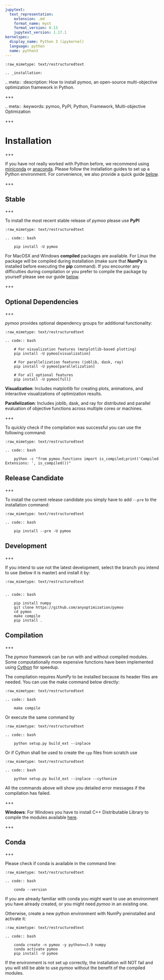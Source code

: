 ```yaml
---
jupytext:
  text_representation:
    extension: .md
    format_name: myst
    format_version: 0.13
    jupytext_version: 1.17.1
kernelspec:
  display_name: Python 3 (ipykernel)
  language: python
  name: python3
---
```


```{raw-cell}
:raw_mimetype: text/restructuredtext

.. _installation:
```

.. meta::
   :description: How to install pymoo, an open-source multi-objective optimization framework in Python.

+++

.. meta::
   :keywords: pymoo, PyPI, Python, Framework, Multi-objective Optimization

+++

# Installation

+++

If you have not really worked with Python before, we recommend using [miniconda](https://docs.conda.io/en/latest/miniconda.html) or [anaconda](https://www.anaconda.com). Please follow the installation guides to set up a Python environment. For convenience, we also provide a quick guide [below](#Conda).

+++

## Stable

+++

To install the most recent stable release of *pymoo* please use **PyPI**

```{raw-cell}
:raw_mimetype: text/restructuredtext

.. code:: bash

    pip install -U pymoo
```

For MacOSX and Windows **compiled** packages are available.  For Linux the package will be compiled during installation (make sure that **NumPy** is installed before executing the **pip** command). If you encounter any difficulties during compilation or you prefer to compile the package by yourself please see our guide [below](#Compilation).

+++

## Optional Dependencies

+++

*pymoo* provides optional dependency groups for additional functionality:

```{raw-cell}
:raw_mimetype: text/restructuredtext

.. code:: bash

    # For visualization features (matplotlib-based plotting)
    pip install -U pymoo[visualization]
    
    # For parallelization features (joblib, dask, ray)
    pip install -U pymoo[parallelization]
    
    # For all optional features
    pip install -U pymoo[full]
```

**Visualization**: Includes matplotlib for creating plots, animations, and interactive visualizations of optimization results.

**Parallelization**: Includes joblib, dask, and ray for distributed and parallel evaluation of objective functions across multiple cores or machines.

+++

To quickly check if the compilation was successful you can use the following command:

```{raw-cell}
:raw_mimetype: text/restructuredtext

.. code:: bash

    python -c "from pymoo.functions import is_compiled;print('Compiled Extensions: ', is_compiled())"
```

## Release Candidate

+++

To install the current release candidate you simply have to add `--pre` to the installation command:

```{raw-cell}
:raw_mimetype: text/restructuredtext

.. code:: bash

    pip install --pre -U pymoo
```

## Development

+++

If you intend to use not the latest development, select the branch you intend to use (below it is master) and install it by:

```{raw-cell}
:raw_mimetype: text/restructuredtext


.. code:: bash

    pip install numpy
    git clone https://github.com/anyoptimization/pymoo
    cd pymoo
    make compile
    pip install .
```

## Compilation

+++

The *pymoo* framework can be run with and without compiled modules. Some computationally more
expensive functions have been implemented using [Cython](https://github.com/cython/cython) for speedup. 

The compilation requires *NumPy* to be installed because its header files are needed. 
You can use the make command below directly:

```{raw-cell}
:raw_mimetype: text/restructuredtext

.. code:: bash

    make compile
```

Or execute the same command by

```{raw-cell}
:raw_mimetype: text/restructuredtext

.. code:: bash

    python setup.py build_ext --inplace
```

Or if Cython shall be used to create the `cpp` files from scratch use

```{raw-cell}
:raw_mimetype: text/restructuredtext

.. code:: bash

    python setup.py build_ext --inplace --cythonize
```

All the commands above will show you detailed error messages if the compilation has failed.

+++

**Windows**: For Windows you have to install C++ Distributable Library to compile the modules available [here](https://support.microsoft.com/en-us/help/2977003/the-latest-supported-visual-c-downloads).

+++

## Conda

+++

Please check if conda is available in the command line:

```{raw-cell}
:raw_mimetype: text/restructuredtext

.. code:: bash

    conda --version
```

If you are already familiar with conda you might want to use an environment you have
already created, or you might need *pymoo* in an existing one.

Otherwise, create a new python environment with NumPy preinstalled and activate it:

```{raw-cell}
:raw_mimetype: text/restructuredtext

.. code:: bash

    conda create -n pymoo -y python==3.9 numpy
    conda activate pymoo
    pip install -U pymoo
```

If the environment is not set up correctly, the installation will NOT fail and you
will still be able to use *pymoo* without the benefit of the compiled modules.
